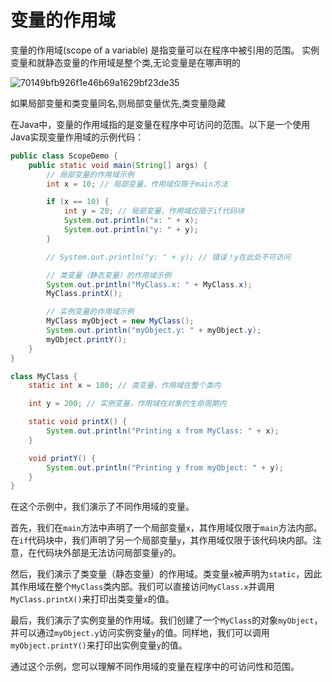# 变量的作用域

变量的作用域(scope of a variable) 是指变量可以在程序中被引用的范围。
实例变量和就静态变量的作用域是整个类,无论变量是在哪声明的

![70149bfb926f1e46b69a1629bf23de35](https://twoapes.oss-cn-shenzhen.aliyuncs.com/image/70149bfb926f1e46b69a1629bf23de35.png)

如果局部变量和类变量同名,则局部变量优先,类变量隐藏

在Java中，变量的作用域指的是变量在程序中可访问的范围。以下是一个使用Java实现变量作用域的示例代码：

```java
public class ScopeDemo {
    public static void main(String[] args) {
        // 局部变量的作用域示例
        int x = 10; // 局部变量，作用域仅限于main方法

        if (x == 10) {
            int y = 20; // 局部变量，作用域仅限于if代码块
            System.out.println("x: " + x);
            System.out.println("y: " + y);
        }

        // System.out.println("y: " + y); // 错误！y在此处不可访问

        // 类变量（静态变量）的作用域示例
        System.out.println("MyClass.x: " + MyClass.x);
        MyClass.printX();

        // 实例变量的作用域示例
        MyClass myObject = new MyClass();
        System.out.println("myObject.y: " + myObject.y);
        myObject.printY();
    }
}

class MyClass {
    static int x = 100; // 类变量，作用域在整个类内

    int y = 200; // 实例变量，作用域在对象的生命周期内

    static void printX() {
        System.out.println("Printing x from MyClass: " + x);
    }

    void printY() {
        System.out.println("Printing y from myObject: " + y);
    }
}
```

在这个示例中，我们演示了不同作用域的变量。

首先，我们在`main`方法中声明了一个局部变量`x`，其作用域仅限于`main`方法内部。在`if`代码块中，我们声明了另一个局部变量`y`，其作用域仅限于该代码块内部。注意，在代码块外部是无法访问局部变量`y`的。

然后，我们演示了类变量（静态变量）的作用域。类变量`x`被声明为`static`，因此其作用域在整个`MyClass`类内部。我们可以直接访问`MyClass.x`并调用`MyClass.printX()`来打印出类变量`x`的值。

最后，我们演示了实例变量的作用域。我们创建了一个`MyClass`的对象`myObject`，并可以通过`myObject.y`访问实例变量`y`的值。同样地，我们可以调用`myObject.printY()`来打印出实例变量`y`的值。

通过这个示例，您可以理解不同作用域的变量在程序中的可访问性和范围。
